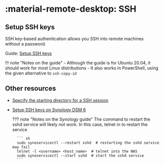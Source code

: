 # :material-remote-desktop: SSH

## Setup SSH keys

SSH key-based authentication allows you SSH into remote machines without a password.

Guide: [Setup SSH keys](https://linuxize.com/post/how-to-set-up-ssh-keys-on-ubuntu-20-04/)

!!! note "Notes on the guide"
    - Although the guide is for Ubuntu 20.04, it should work for most Linux distributions
        - It also works in PowerShell, using the given alternative to `ssh-copy-id`

## Other resources

- [Specify the starting directory for a SSH session](https://docs.microsoft.com/en-us/windows/terminal/tutorials/ssh#specify-starting-directory)
- [Setup SSH keys on Synology DSM 6](https://stamler.ca/enable-passwordless-ssh-on-synology-dsm6/)

    ??? note "Notes on the Synology guide"
        The command to restart the sshd service will likely not work.
        In this case, telnet in to restart the service

        ``` sh
        sudo synoservicectl --restart sshd  # restarting the sshd service may fail
        telnet -l <username> <host_name>  # telnet into the NAS
        sudo synoservicectl --start sshd  # start the sshd service
        ```
